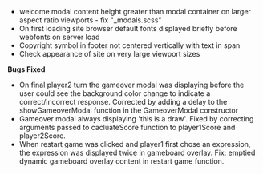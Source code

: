 * welcome modal content height greater than modal container on larger aspect ratio viewports - fix "_modals.scss"
* On first loading site browser default fonts displayed briefly before webfonts on server load
* Copyright symbol in footer not centered vertically with text in span
* Check appearance of site on very large viewport sizes

**Bugs Fixed**

* On final player2 turn the gameover modal was displaying before the user could see the background color change to indicate a correct/incorrect response. Corrected by adding a delay to the showGameoverModal function in the GameoverModal constructor
* Gameover modal always displaying 'this is a draw'. Fixed by correcting arguments passed to cacluateScore function to player1Score and player2Score.
* When restart game was clicked and player1 first chose an expression, the expression was displayed twice in gameboard overlay. Fix: emptied dynamic gameboard overlay content in restart game function.